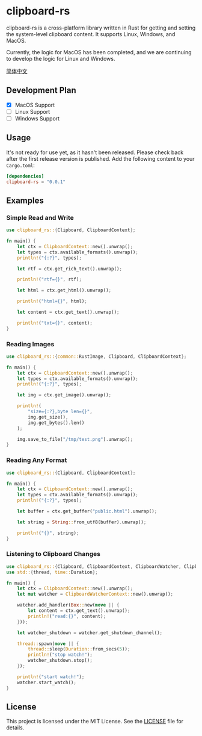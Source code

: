 # clipboard-rs

clipboard-rs is a cross-platform library written in Rust for getting and setting the system-level clipboard content. It supports Linux, Windows, and MacOS.

Currently, the logic for MacOS has been completed, and we are continuing to develop the logic for Linux and Windows.

[简体中文](README_ZH.md)

## Development Plan

- [x] MacOS Support
- [ ] Linux Support
- [ ] Windows Support

## Usage

It's not ready for use yet, as it hasn't been released. Please check back after the first release version is published.
Add the following content to your `Cargo.toml`:

```toml
[dependencies]
clipboard-rs = "0.0.1"
```

## Examples

### Simple Read and Write

```rust
use clipboard_rs::{Clipboard, ClipboardContext};

fn main() {
    let ctx = ClipboardContext::new().unwrap();
    let types = ctx.available_formats().unwrap();
    println!("{:?}", types);

    let rtf = ctx.get_rich_text().unwrap();

    println!("rtf={}", rtf);

    let html = ctx.get_html().unwrap();

    println!("html={}", html);

    let content = ctx.get_text().unwrap();

    println!("txt={}", content);
}

```

### Reading Images

```rust
use clipboard_rs::{common::RustImage, Clipboard, ClipboardContext};

fn main() {
    let ctx = ClipboardContext::new().unwrap();
    let types = ctx.available_formats().unwrap();
    println!("{:?}", types);

    let img = ctx.get_image().unwrap();

    println!(
        "size={:?},byte len={}",
        img.get_size(),
        img.get_bytes().len()
    );

    img.save_to_file("/tmp/test.png").unwrap();
}
```

### Reading Any Format

```rust
use clipboard_rs::{Clipboard, ClipboardContext};

fn main() {
    let ctx = ClipboardContext::new().unwrap();
    let types = ctx.available_formats().unwrap();
    println!("{:?}", types);

    let buffer = ctx.get_buffer("public.html").unwrap();

    let string = String::from_utf8(buffer).unwrap();

    println!("{}", string);
}

```

### Listening to Clipboard Changes

```rust
use clipboard_rs::{Clipboard, ClipboardContext, ClipboardWatcher, ClipboardWatcherContext};
use std::{thread, time::Duration};

fn main() {
    let ctx = ClipboardContext::new().unwrap();
    let mut watcher = ClipboardWatcherContext::new().unwrap();

    watcher.add_handler(Box::new(move || {
        let content = ctx.get_text().unwrap();
        println!("read:{}", content);
    }));

    let watcher_shutdown = watcher.get_shutdown_channel();

    thread::spawn(move || {
        thread::sleep(Duration::from_secs(5));
        println!("stop watch!");
        watcher_shutdown.stop();
    });

    println!("start watch!");
    watcher.start_watch();
}

```

## License

This project is licensed under the MIT License. See the [LICENSE](LICENSE) file for details.
